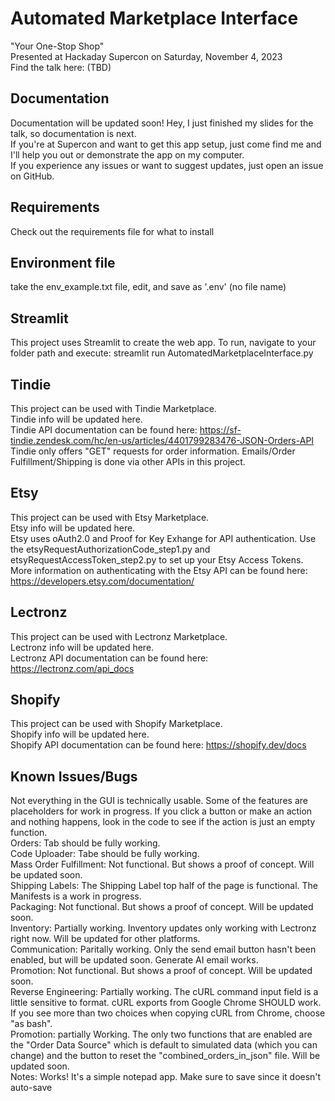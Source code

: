 # Automated Marketplace Interface  
"Your One-Stop Shop"  
Presented at Hackaday Supercon on Saturday, November 4, 2023  
Find the talk here:  (TBD)  

## Documentation  
Documentation will be updated soon!  Hey, I just finished my slides for the talk, so documentation is next.  
If you're at Supercon and want to get this app setup, just come find me and I'll help you out or demonstrate the app on my computer.  
If you experience any issues or want to suggest updates, just open an issue on GitHub.  

## Requirements  
Check out the requirements file for what to install  

## Environment file  
take the env_example.txt file, edit, and save as '.env' (no file name)  

## Streamlit  
This project uses Streamlit to create the web app.  To run, navigate to your folder path and execute: streamlit run AutomatedMarketplaceInterface.py  

## Tindie  
This project can be used with Tindie Marketplace.  
Tindie info will be updated here.  
Tindie API documentation can be found here:  https://sf-tindie.zendesk.com/hc/en-us/articles/4401799283476-JSON-Orders-API
Tindie only offers "GET" requests for order information.  Emails/Order Fulfillment/Shipping is done via other APIs in this project.  

## Etsy  
This project can be used with Etsy Marketplace.  
Etsy info will be updated here.  
Etsy uses oAuth2.0 and Proof for Key Exhange for API authentication.  Use the etsyRequestAuthorizationCode_step1.py and etsyRequestAccessToken_step2.py to set up your Etsy Access Tokens.  
More information on authenticating with the Etsy API can be found here:  https://developers.etsy.com/documentation/  

## Lectronz  
This project can be used with Lectronz Marketplace.  
Lectronz info will be updated here.  
Lectronz API documentation can be found here:  https://lectronz.com/api_docs  

## Shopify  
This project can be used with Shopify Marketplace.  
Shopify info will be updated here.  
Shopify API documentation can be found here:  https://shopify.dev/docs  

## Known Issues/Bugs  
Not everything in the GUI is technically usable.  Some of the features are placeholders for work in progress.  If you click a button or make an action and nothing happens, look in the code to see if the action is just an empty function.  
Orders:  Tab should be fully working.  
Code Uploader: Tabe should be fully working.  
Mass Order Fulfillment:  Not functional.  But shows a proof of concept.  Will be updated soon.  
Shipping Labels:  The Shipping Label top half of the page is functional.  The Manifests is a work in progress.  
Packaging:  Not functional.  But shows a proof of concept.  Will be updated soon.  
Inventory:  Partially working.  Inventory updates only working with Lectronz right now.  Will be updated for other platforms.  
Communication:  Paritally working.  Only the send email button hasn't been enabled, but will be updated soon.  Generate AI email works.  
Promotion:  Not functional.  But shows a proof of concept.  Will be updated soon.  
Reverse Engineering:  Partially working.  The cURL command input field is a little sensitive to format.  cURL exports from Google Chrome SHOULD work.  If you see more than two choices when copying cURL from Chrome, choose "as bash".  
Promotion:  partially Working.  The only two functions that are enabled are the "Order Data Source" which is default to simulated data (which you can change) and the button to reset the "combined_orders_in_json" file.  Will be updated soon.  
Notes:  Works!  It's a simple notepad app.  Make sure to save since it doesn't auto-save



